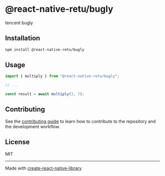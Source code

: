 # @react-native-retu/bugly

tencent bugly

## Installation

```sh
npm install @react-native-retu/bugly
```

## Usage

```js
import { multiply } from "@react-native-retu/bugly";

// ...

const result = await multiply(3, 7);
```

## Contributing

See the [contributing guide](CONTRIBUTING.md) to learn how to contribute to the repository and the development workflow.

## License

MIT

---

Made with [create-react-native-library](https://github.com/callstack/react-native-builder-bob)
